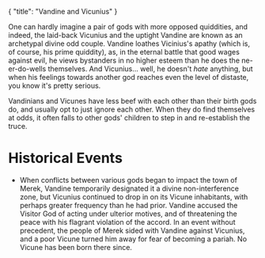 {
	"title": "Vandine and Vicunius"
}

One can hardly imagine a pair of gods with more opposed quiddities, and indeed, the laid-back Vicunius and the uptight Vandine are known as an archetypal divine odd couple. Vandine loathes Vicinius's apathy (which is, of course, his prime quiddity), as, in the eternal battle that good wages against evil, he views bystanders in no higher esteem than he does the ne-er-do-wells themselves. And Vicunius... well, he doesn't *hate* anything, but when his feelings towards another god reaches even the level of distaste, you know it's pretty serious.

Vandinians and Vicunes have less beef with each other than their birth gods do, and usually opt to just ignore each other. When they do find themselves at odds, it often falls to other gods' children to step in and re-establish the truce.

# Historical Events

* When conflicts between various gods began to impact the town of Merek, Vandine temporarily designated it a divine non-interference zone, but Vicunius continued to drop in on its Vicune inhabitants, with perhaps greater frequency than he had prior. Vandine accused the Visitor God of acting under ulterior motives, and of threatening the peace with his flagrant violation of the accord. In an event without precedent, the people of Merek sided with Vandine against Vicunius, and a poor Vicune turned him away for fear of becoming a pariah. No Vicune has been born there since.